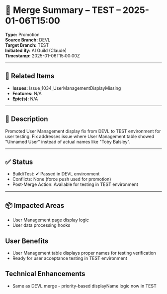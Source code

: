 # 🔄 Merge Summary – TEST – 2025-01-06T15:00

**Type:** Promotion  
**Source Branch:** DEVL  
**Target Branch:** TEST  
**Initiated By:** AI Guild (Claude)  
**Timestamp:** 2025-01-06T15:00:00Z

---

## 📌 Related Items

- **Issues:** Issue_1034_UserManagementDisplayMissing
- **Features:** N/A
- **Epic(s):** N/A

---

## 📝 Description

Promoted User Management display fix from DEVL to TEST environment for user testing. Fix addresses issue where User Management table showed "Unnamed User" instead of actual names like "Toby Balsley".

---

## ✅ Status

- Build/Test: ✔ Passed in DEVL environment  
- Conflicts: None (force push used for promotion)  
- Post-Merge Action: Available for testing in TEST environment

---

## 📦 Impacted Areas

- User Management page display logic
- User data processing hooks

## User Benefits
- User Management table displays proper names for testing verification
- Ready for user acceptance testing in TEST environment

## Technical Enhancements
- Same as DEVL merge - priority-based displayName logic now in TEST